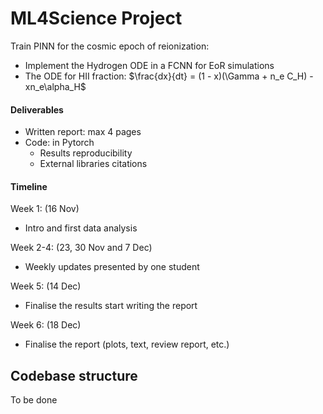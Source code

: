 # ML4Science Project

Train PINN for the cosmic epoch of reionization:
- Implement the Hydrogen ODE in a FCNN for EoR simulations
- The ODE for HII fraction: $\frac{dx}{dt} = (1 - x)(\Gamma + n_e C_H) - xn_e\alpha_H$

#### Deliverables
- Written report: max 4 pages
- Code: in Pytorch
    * Results reproducibility
    * External libraries citations

#### Timeline
Week 1: (16 Nov)
- Intro and first data analysis

Week 2-4: (23, 30 Nov and 7 Dec)
- Weekly updates presented by one student

Week 5: (14 Dec)
- Finalise the results start writing the report

Week 6: (18 Dec)
- Finalise the report (plots, text, review report, etc.)

## Codebase structure
To be done